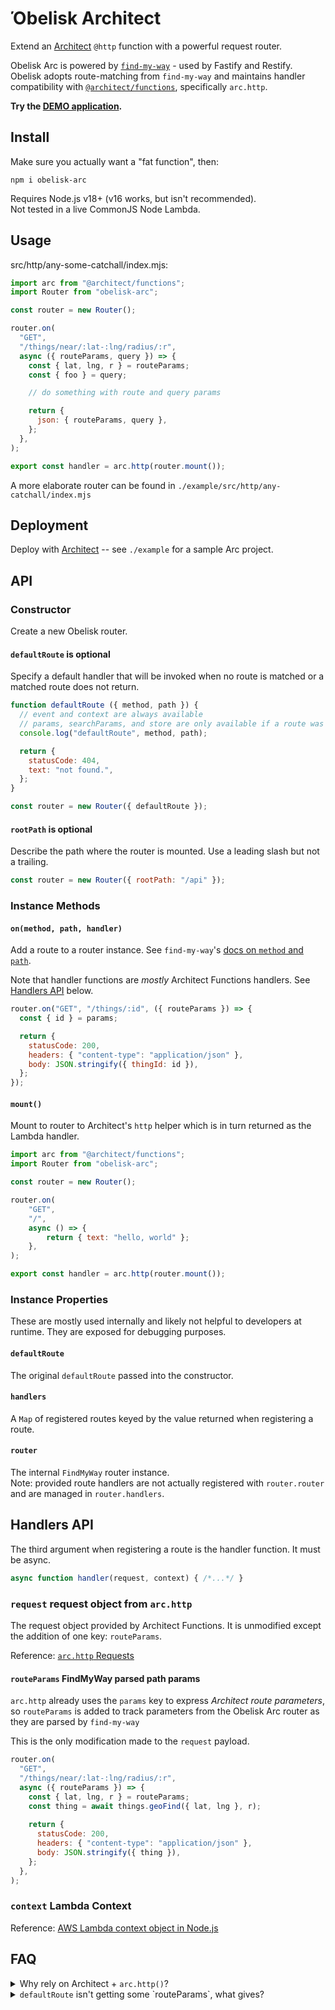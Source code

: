 # Όbelisk Αrchitect

Extend an [Architect](https://arc.codes) `@http` function with a powerful request router.

Obelisk Arc is powered by [`find-my-way`](https://github.com/delvedor/find-my-way) - used by Fastify and Restify. Obelisk adopts route-matching from `find-my-way` and maintains handler compatibility with [`@architect/functions`](https://arc.codes/docs/en/reference/runtime-helpers/node.js), specifically `arc.http`.

**Try the [DEMO application](https://fvlnhrawzd.execute-api.us-west-2.amazonaws.com/).**

## Install

Make sure you actually want a "fat function", then:

```
npm i obelisk-arc
```

Requires Node.js v18+ (v16 works, but isn't recommended).  
Not tested in a live CommonJS Node Lambda.

## Usage

src/http/any-some-catchall/index.mjs:
```js
import arc from "@architect/functions";
import Router from "obelisk-arc";

const router = new Router();

router.on(
  "GET",
  "/things/near/:lat-:lng/radius/:r",
  async ({ routeParams, query }) => {
    const { lat, lng, r } = routeParams;
    const { foo } = query;

    // do something with route and query params

    return {
      json: { routeParams, query },
    };
  },
);

export const handler = arc.http(router.mount());
```

A more elaborate router can be found in `./example/src/http/any-catchall/index.mjs`

## Deployment

Deploy with [Architect](https://arc.codes) -- see `./example` for a sample Arc project.

## API

### Constructor

Create a new Obelisk router.

#### `defaultRoute` is optional

Specify a default handler that will be invoked when no route is matched or a matched route does not return.

```js
function defaultRoute ({ method, path }) {
  // event and context are always available
  // params, searchParams, and store are only available if a route was matched
  console.log("defaultRoute", method, path);

  return {
    statusCode: 404,
    text: "not found.",
  };
}

const router = new Router({ defaultRoute });
```

#### `rootPath` is optional

Describe the path where the router is mounted. Use a leading slash but not a trailing.

```js
const router = new Router({ rootPath: "/api" });
```

### Instance Methods

#### `on(method, path, handler)`

Add a route to a router instance. See `find-my-way`'s [docs on `method` and `path`](https://github.com/delvedor/find-my-way#onmethods-path-opts-handler-store).

Note that handler functions are _mostly_ Architect Functions handlers. See [Handlers API](#handlers-api) below.

```js
router.on("GET", "/things/:id", ({ routeParams }) => {
  const { id } = params;

  return {
    statusCode: 200,
    headers: { "content-type": "application/json" },
    body: JSON.stringify({ thingId: id }),
  };
});
```

#### `mount()`

Mount to router to Architect's `http` helper which is in turn returned as the Lambda handler.

```js
import arc from "@architect/functions";
import Router from "obelisk-arc";

const router = new Router();

router.on(
	"GET",
	"/",
	async () => {
		return { text: "hello, world" };
	},
);

export const handler = arc.http(router.mount());
```

### Instance Properties

These are mostly used internally and likely not helpful to developers at runtime. They are exposed for debugging purposes.

#### `defaultRoute`

The original `defaultRoute` passed into the constructor.

#### `handlers`

A `Map` of registered routes keyed by the value returned when registering a route.

#### `router`

The internal `FindMyWay` router instance.  
Note: provided route handlers are not actually registered with `router.router` and are managed in `router.handlers`.

## Handlers API

The third argument when registering a route is the handler function. It must be async.

```js
async function handler(request, context) { /*...*/ }
```

### `request` request object from `arc.http`

The request object provided by Architect Functions. It is unmodified except the addition of one key: `routeParams`.

Reference: [`arc.http` Requests](https://arc.codes/docs/en/reference/runtime-helpers/node.js#requests)

#### `routeParams` FindMyWay parsed path params

`arc.http` already uses the `params` key to express _Architect route parameters_, so `routeParams` is added to track parameters from the Obelisk Arc router as they are parsed by `find-my-way`

This is the only modification made to the `request` payload.

```js
router.on(
  "GET",
  "/things/near/:lat-:lng/radius/:r",
  async ({ routeParams }) => {
    const { lat, lng, r } = routeParams;
    const thing = await things.geoFind({ lat, lng }, r);
    
    return {
      statusCode: 200,
      headers: { "content-type": "application/json" },
      body: JSON.stringify({ thing }),
    };
  },
);
```

### `context` Lambda Context

Reference: [AWS Lambda context object in Node.js](https://docs.aws.amazon.com/lambda/latest/dg/nodejs-context.html)

## FAQ

<details>
<summary>Why rely on Architect + <code>arc.http()</code>?</summary>

1. Arc Functions provides a ton of valuable parsing: sessions, body, query, etc.
1. There's a more vanilla flavor: [`obelisk-lambda`](https://github.com/tbeseda/obelisk-lambda), if you'd like to remove that peer dependency

Also, technically, you can use `@architect/functions` without `@architect/architect` in a Lambda.

</details>

<details>
<summary><code>defaultRoute</code> isn't getting some `routeParams`, what gives?</summary>

If the original request doesn't match a route, `defaultRoute` is invoked with the original `request` from Arc Functions and the Lambda `context` args.

</details>
